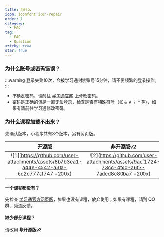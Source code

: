 ```yaml
---
title: 为什么
icon: iconfont icon-repair
order: 1
category:
  - FAQ
tag:
  - FAQ
  - Question
sticky: true
star: true
---
```


### **为什么账号或密码错误？**

:::warning
登录失败10次，会被学习通封禁账号15分钟，请不要频繁的登录操作。
:::

+ 不确定密码，请前往 [学习通官网](https://i.chaoxing.com) 上修改密码。
+ 密码是正确的但是一直无法登录，检查是否有特殊符号（如 `& # ? ^` 等），如果有请前往学习通修改密码。

### **为什么课程加载不出来？**

先确认版本，小程序共有3个版本，另有网页版。

| 开源版 | 非开源版v2 | 非开源版v3 | 网页版 |
| :---: | :---: | :---: | :---: |
|![1](<https://github.com/user-attachments/assets/8b7b3ea1-a44e-4542-a3fa-6c2c777af747> =200x) |![2](<https://github.com/user-attachments/assets/9acf1724-73cc-4fdd-a6f7-7aded8c80ba7> =200x) |![3](<https://github.com/user-attachments/assets/b1480560-033c-4018-b267-00ab76733458> =200x) | <https://cx.micono.eu.org> |

#### 一个课程都没有？

先检查 [学习通官方网页版](https://i.chaoxing.com)，如果也没有课程，放弃使用；如果有课程，请到 QQ群、频道反馈。

#### 缺少部分课程？

请改用 **非开源版v3**
